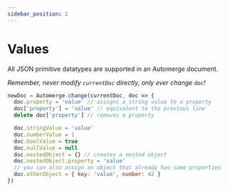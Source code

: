 ```yaml
---
sidebar_position: 2
---
```


# Values

All JSON primitive datatypes are supported in an Automerge document.

*Remember, never modify `currentDoc` directly, only ever change `doc`!*

```js
newDoc = Automerge.change(currentDoc, doc => {
  doc.property = 'value' // assigns a string value to a property
  doc['property'] = 'value' // equivalent to the previous line
  delete doc['property'] // removes a property

  doc.stringValue = 'value'
  doc.numberValue = 1
  doc.boolValue = true
  doc.nullValue = null
  doc.nestedObject = {} // creates a nested object
  doc.nestedObject.property = 'value'
  // you can also assign an object that already has some properties
  doc.otherObject = { key: 'value', number: 42 }
})
```